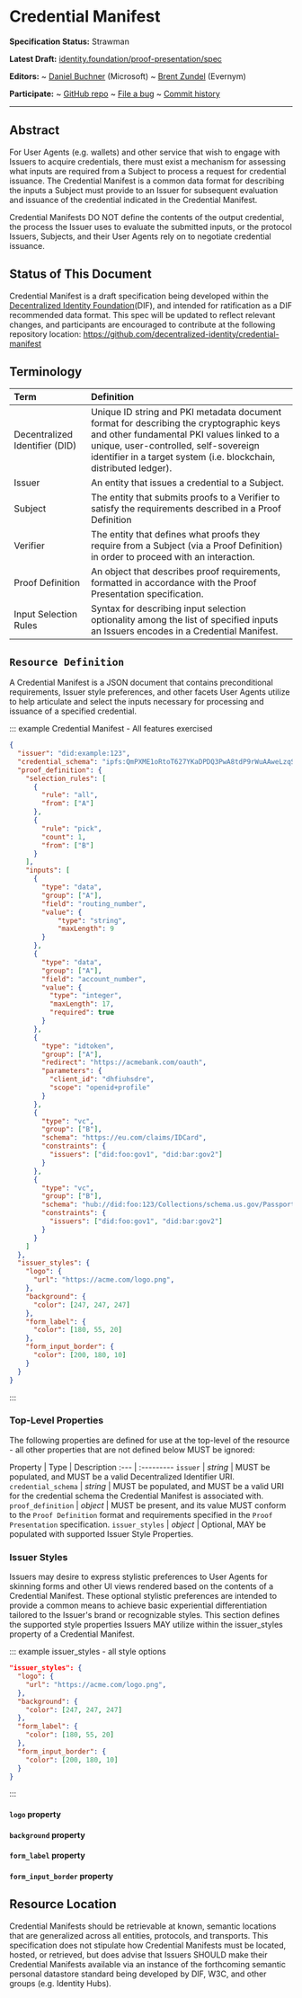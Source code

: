 Credential Manifest
==================

**Specification Status:** Strawman

**Latest Draft:**
  [identity.foundation/proof-presentation/spec](https://identity.foundation/credential-manifest)

**Editors:**
~ [Daniel Buchner](https://www.linkedin.com/in/dbuchner/) (Microsoft)
~ [Brent Zundel](https://www.linkedin.com/in/bzundel/) (Evernym)
<!-- -->
**Participate:**
~ [GitHub repo](https://github.com/decentralized-identity/credential-manifest)
~ [File a bug](https://github.com/decentralized-identity/credential-manifest/issues)
~ [Commit history](https://github.com/decentralized-identity/credential-manifestn/commits/master)

------------------------------------

## Abstract

For User Agents (e.g. wallets) and other service that wish to engage with Issuers to acquire credentials, there must exist a mechanism for assessing what inputs are required from a Subject to process a request for credential issuance. The Credential Manifest is a common data format for describing the inputs a Subject must provide to an Issuer for subsequent evaluation and issuance of the credential indicated in the Credential Manifest.

Credential Manifests DO NOT define the contents of the output credential, the process the Issuer uses to evaluate the submitted inputs, or the protocol Issuers, Subjects, and their User Agents rely on to negotiate credential issuance.
     
## Status of This Document

Credential Manifest is a draft specification being developed within the [Decentralized Identity Foundation](https://identity.foundation)(DIF), and intended for ratification as a DIF recommended data format. This spec will be updated to reflect relevant changes, and participants are encouraged to contribute at the following repository location: https://github.com/decentralized-identity/credential-manifest
     

## Terminology

Term | Definition
:--- | :---------
Decentralized Identifier (DID) | Unique ID string and PKI metadata document format for describing the cryptographic keys and other fundamental PKI values linked to a unique, user-controlled, self-sovereign identifier in a target system (i.e. blockchain, distributed ledger).
Issuer | An entity that issues a credential to a Subject.
Subject | The entity that submits proofs to a Verifier to satisfy the requirements described in a Proof Definition
Verifier | The entity that defines what proofs they require from a Subject (via a Proof Definition) in order to proceed with an interaction.
Proof Definition | An object that describes proof requirements, formatted in accordance with the Proof Presentation specification.
Input Selection Rules | Syntax for describing input selection optionality among the list of specified inputs an Issuers encodes in a Credential Manifest.

## `Resource Definition`

A Credential Manifest is a JSON document that contains preconditional requirements, Issuer style preferences, and other facets User Agents utilize to help articulate and select the inputs necessary for processing and issuance of a specified credential.

::: example Credential Manifest - All features exercised
```json
{
  "issuer": "did:example:123",
  "credential_schema": "ipfs:QmPXME1oRtoT627YKaDPDQ3PwA8tdP9rWuAAweLzqSwAWT",
  "proof_definition": {
    "selection_rules": [
      {
        "rule": "all",
        "from": ["A"]
      },
      {
        "rule": "pick",
        "count": 1,
        "from": ["B"]
      }
    ],
    "inputs": [
      {
        "type": "data",
        "group": ["A"],
        "field": "routing_number",
        "value": {
            "type": "string",
            "maxLength": 9
        }
      },
      {
        "type": "data",
        "group": ["A"],
        "field": "account_number",
        "value": {
          "type": "integer",
          "maxLength": 17,
          "required": true
        }
      },
      {
        "type": "idtoken",
        "group": ["A"],
        "redirect": "https://acmebank.com/oauth",
        "parameters": {
          "client_id": "dhfiuhsdre",
          "scope": "openid+profile"
        }
      },
      {
        "type": "vc",
        "group": ["B"],
        "schema": "https://eu.com/claims/IDCard",
        "constraints": {
          "issuers": ["did:foo:gov1", "did:bar:gov2"]
        }
      },
      {
        "type": "vc",
        "group": ["B"],
        "schema": "hub://did:foo:123/Collections/schema.us.gov/Passport",
        "constraints": {
          "issuers": ["did:foo:gov1", "did:bar:gov2"]
        }  
      }
    ]
  },
  "issuer_styles": {
    "logo": {
      "url": "https://acme.com/logo.png",
    },
    "background": {
      "color": [247, 247, 247]
    },
    "form_label": {
      "color": [180, 55, 20]
    },
    "form_input_border": {
      "color": [200, 180, 10]
    }
  }
}
```
:::

### Top-Level Properties

The following properties are defined for use at the top-level of the resource - all other properties that are not defined below MUST be ignored:

Property | Type | Description
:--- | :---------
`issuer` | _string_ | MUST be populated, and MUST be a valid Decentralized Identifier URI.
`credential_schema` | _string_ | MUST be populated, and MUST be a valid URI for the credential schema the Credential Manifest is associated with.
`proof_definition` | _object_ | MUST be present, and its value MUST conform to the `Proof Definition` format and requirements specified in the `Proof Presentation` specification.
`issuer_styles` | _object_ | Optional, MAY be populated with supported Issuer Style Properties.

### Issuer Styles

Issuers may desire to express stylistic preferences to User Agents for skinning forms and other UI views rendered based on the contents of a Credential Manifest. These optional stylistic preferences are intended to provide a common means to achieve basic experiential differentiation tailored to the Issuer's brand or recognizable styles. This section defines the supported style properties Issuers MAY utilize within the issuer_styles property of a Credential Manifest.

::: example issuer_styles - all style options
```json
"issuer_styles": {
  "logo": {
    "url": "https://acme.com/logo.png",
  },
  "background": {
    "color": [247, 247, 247]
  },
  "form_label": {
    "color": [180, 55, 20]
  },
  "form_input_border": {
    "color": [200, 180, 10]
  }
}
```
:::

#### `logo` property

#### `background` property

#### `form_label` property

#### `form_input_border` property

## Resource Location

Credential Manifests should be retrievable at known, semantic locations that are generalized across all entities, protocols, and transports. This specification does not stipulate how Credential Manifests must be located, hosted, or retrieved, but does advise that Issuers SHOULD make their Credential Manifests available via an instance of the forthcoming semantic personal datastore standard being developed by DIF, W3C, and other groups (e.g. Identity Hubs).